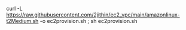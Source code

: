 curl -L https://raw.githubusercontent.com/2jithin/ec2_vpc/main/amazonlinux-t2Medium.sh -o ec2provision.sh ; sh ec2provision.sh